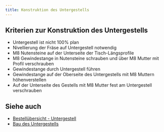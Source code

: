 ```yaml
---
title: Konstruktion des Untergestells
---
```


## Kriterien zur Konstruktion des Untergestells

* Untergestell ist nicht 100% plan
* Nivellierung der Fräse auf Untergestell notwendig
* M8 Nutensteine auf der Unterseite der Tisch-Längsprofile
* M8 Gewindestange in Nutensteine schrauben und über M8 Mutter mit Profil verschrauben
* Gewindestange durch Untergestell führen
* Gewindestange auf der Oberseite des Untergestells mit M8 Muttern höhenverstellen
* Auf der Unterseite des Gestells mit M8 Mutter fest am Untergestell verschrauben

## Siehe auch

* [Bestellübersicht - Untergestell](../building/parts-lists/Bestell%C3%BCbersicht%20-%20Untergestell.md)
* [Bau des Untergestells](../building/Bau%20des%20Untergestells.md)
